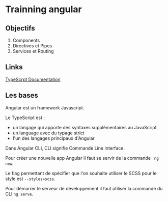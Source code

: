 # Trainning angular

## Objectifs

1. Components
2. Directives et Pipes
3. Services et Routing

## Links

[TypeScrpt Documentation](https://www.typescriptlang.org)

## Les bases

Angular est un framework Javascript.

Le TypeScript est :

- un langage qui apporte des syntaxes supplémentaires au JavaScript
- un language avec du typage strict
- l'un des langages principaux d'Angular

Dans Angular CLI, CLI signifie Commande Line Interface.

Pour créer une nouvelle app Angular il faut se servir de la commande ` ng new`.

Le flag permettant de spécifier que l'on souhaite utiliser le SCSS pour le style est `--styles=scss`.

Pour démarrer le serveur de développement il faut utiliser la commande du CLI `ng serve`.
